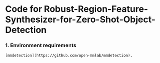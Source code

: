 # Code for Robust-Region-Feature-Synthesizer-for-Zero-Shot-Object-Detection
### 1. Environment requirements
    [mmdetection](https://github.com/open-mmlab/mmdetection).
### 
